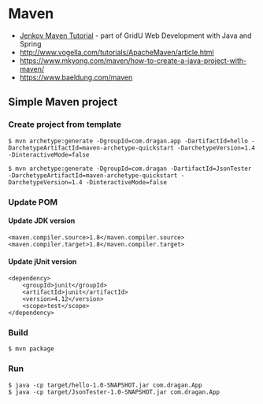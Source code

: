 # Maven

* [Jenkov Maven Tutorial](http://tutorials.jenkov.com/maven/maven-tutorial.html) - part of GridU Web Development with Java and Spring
* http://www.vogella.com/tutorials/ApacheMaven/article.html
* https://www.mkyong.com/maven/how-to-create-a-java-project-with-maven/
* https://www.baeldung.com/maven

## Simple Maven project

### Create project from template

    $ mvn archetype:generate -DgroupId=com.dragan.app -DartifactId=hello -DarchetypeArtifactId=maven-archetype-quickstart -DarchetypeVersion=1.4 -DinteractiveMode=false

    $ mvn archetype:generate -DgroupId=com.dragan -DartifactId=JsonTester -DarchetypeArtifactId=maven-archetype-quickstart -DarchetypeVersion=1.4 -DinteractiveMode=false

### Update POM

#### Update JDK version
    <maven.compiler.source>1.8</maven.compiler.source>
    <maven.compiler.target>1.8</maven.compiler.target>

#### Update jUnit version
    <dependency>
	    <groupId>junit</groupId>
	    <artifactId>junit</artifactId>
	    <version>4.12</version>
	    <scope>test</scope>
    </dependency>

### Build

    $ mvn package

### Run

    $ java -cp target/hello-1.0-SNAPSHOT.jar com.dragan.App
    $ java -cp target/JsonTester-1.0-SNAPSHOT.jar com.dragan.App
